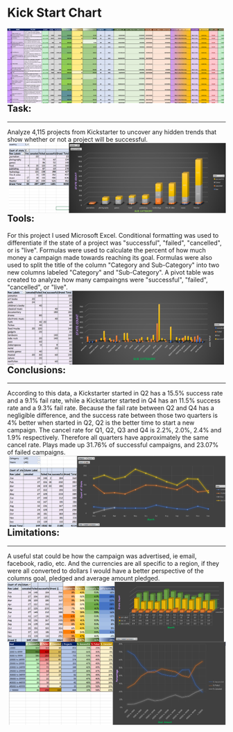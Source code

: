 # Kick Start Chart
<img align="left" src="images/ExcelP1.PNG" width="500" wrap> 

## Task:
---
Analyze 4,115 projects from Kickstarter to uncover any hidden trends that show whether or not a project will be successful.
<img align="right" src="images/ExcelP2.PNG" width="500" wrap>

## Tools:
For this project I used Microsoft Excel. Conditional formatting was used to differentiate if the state of a project was "successful", "failed", "cancelled", or is "live". Formulas were used to calculate the percent of how much money a campaign made towards reaching its goal. Formulas were also used to split the title of the column "Category and Sub-Category" into two new columns labeled "Category" and "Sub-Category". A pivot table was created to analyze how many campaingns were "successful", "failed", "cancelled", or "live". 
<img align="left" src="images/ExcelP3.PNG" width="500" wrap>

## Conclusions:
---
According to this data, a Kickstarter started in Q2 has a 15.5% success rate and a 9.1% fail rate, while a Kickstarter started in Q4 has an 11.5% success rate and a 9.3% fail rate. Because the fail rate between Q2 and Q4 has a negligible difference, and the success rate between those two quarters is 4% better when started in Q2, Q2 is the better time to start a new campaign.
The cancel rate for Q1, Q2, Q3 and Q4 is 2.2%, 2.0%, 2.4% and 1.9% respectively. Therefore all quarters have approximately the same cancel rate. Plays made up 31.76% of successful campaigns, and 23.07% of failed campaigns.
<img align="right" src="images/ExcelP4.PNG" width="500" wrap>

## Limitations:
---
A useful stat could be how the campaign was advertised, ie email, facebook, radio, etc. And the currencies are all specific to a region, if they were all converted to dollars I would have a better perspective of the columns goal, pledged and average amount pledged.
<img align="left" src="images/ExcelP5.PNG" width="500" wrap>
<img align="right" src="images/ExcelP6.PNG" width="500" wrap>
